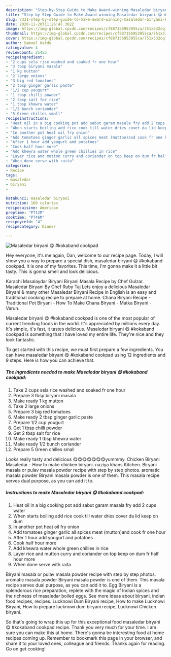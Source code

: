 ```yaml
---
description: "Step-by-Step Guide to Make Award-winning Masaledar biryani 😋 #kokaband cookpad"
title: "Step-by-Step Guide to Make Award-winning Masaledar biryani 😋 #kokaband cookpad"
slug: 7331-step-by-step-guide-to-make-award-winning-masaledar-biryani-kokaband-cookpad
date: 2020-11-20T11:26:47.302Z
image: https://img-global.cpcdn.com/recipes/cf887156953955ca/751x532cq70/masaledar-biryani-😋-kokaband-cookpad-recipe-main-photo.jpg
thumbnail: https://img-global.cpcdn.com/recipes/cf887156953955ca/751x532cq70/masaledar-biryani-😋-kokaband-cookpad-recipe-main-photo.jpg
cover: https://img-global.cpcdn.com/recipes/cf887156953955ca/751x532cq70/masaledar-biryani-😋-kokaband-cookpad-recipe-main-photo.jpg
author: Samuel Hardy
ratingvalue: 4
reviewcount: 25455
recipeingredient:
- "2 cups sela rice washed and soaked fr one hour"
- "3 tbsp biryani masala"
- "1 kg mutton"
- "2 large onions"
- "3 big red tomatoes"
- "2 tbsp ginger garlic paste"
- "1/2 cup yougurt"
- "1 tbsp chilli powder"
- "2 tbsp salt for rice"
- "1 tbsp khewra water"
- "1/2 bunch coriander"
- "5 Green chilles small"
recipeinstructions:
- "Heat oil in a big cooking pot add sabut garam masala fry add 2 cups water"
- "When starts boiling add rice cook till water dries cover da lid keep on dum"
- "In another pot heat oil fry onion"
- "Add tomatoes ginger garlic all spices meat (mutton)and cook fr one hour"
- "After 1 hour add yougurt and potatoes"
- "Cook half hour more"
- "Add khewra water whole green chillies in rice"
- "Layer rice and mutton curry and coriander on top keep on dum fr half hour more"
- "When done serve with raita"
categories:
- Recipe
tags:
- masaledar
- biryani
- 

katakunci: masaledar biryani  
nutrition: 169 calories
recipecuisine: American
preptime: "PT12M"
cooktime: "PT46M"
recipeyield: "4"
recipecategory: Dinner

---
```



![Masaledar biryani 😋 #kokaband cookpad](https://img-global.cpcdn.com/recipes/cf887156953955ca/751x532cq70/masaledar-biryani-😋-kokaband-cookpad-recipe-main-photo.jpg)

Hey everyone, it's me again, Dan, welcome to our recipe page. Today, I will show you a way to prepare a special dish, masaledar biryani 😋 #kokaband cookpad. It is one of my favorites. This time, I'm gonna make it a little bit tasty. This is gonna smell and look delicious.

Karachi Masalaydar Biryani Biryani Masala Recipe by Chef Gulzar. Masaledar Biryani By Chef Ruby Taj Lets enjoy a delicious Masaledar Biryani &amp; many other Masaledar Biryani Recipe in English is an easy and traditional cooking recipe to prepare at home. Chana Biryani Recipe - Traditional Pot Biryani - How To Make Chana Biryani - Matka Biryani - Varun.

Masaledar biryani 😋 #kokaband cookpad is one of the most popular of current trending foods in the world. It's appreciated by millions every day. It's simple, it's fast, it tastes delicious. Masaledar biryani 😋 #kokaband cookpad is something that I have loved my entire life. They're nice and they look fantastic.


To get started with this recipe, we must first prepare a few ingredients. You can have masaledar biryani 😋 #kokaband cookpad using 12 ingredients and 9 steps. Here is how you can achieve that.

<!--inarticleads1-->

##### The ingredients needed to make Masaledar biryani 😋 #kokaband cookpad:

1. Take 2 cups sela rice washed and soaked fr one hour
1. Prepare 3 tbsp biryani masala
1. Make ready 1 kg mutton
1. Take 2 large onions
1. Prepare 3 big red tomatoes
1. Make ready 2 tbsp ginger garlic paste
1. Prepare 1/2 cup yougurt
1. Get 1 tbsp chilli powder
1. Get 2 tbsp salt for rice
1. Make ready 1 tbsp khewra water
1. Make ready 1/2 bunch coriander
1. Prepare 5 Green chilles small


Looks really tasty and delicious 😋😋😋😋😋😋😋yummmy. Chicken Biryani Masaledar - How to make chicken biryani. naziya khans Kitchen. Biryani masala or pulav masala powder recipe with step by step photos. aromatic masala powder Biryani masala powder is one of them. This masala recipe serves dual purpose, as you can add it to. 

<!--inarticleads2-->

##### Instructions to make Masaledar biryani 😋 #kokaband cookpad:

1. Heat oil in a big cooking pot add sabut garam masala fry add 2 cups water
1. When starts boiling add rice cook till water dries cover da lid keep on dum
1. In another pot heat oil fry onion
1. Add tomatoes ginger garlic all spices meat (mutton)and cook fr one hour
1. After 1 hour add yougurt and potatoes
1. Cook half hour more
1. Add khewra water whole green chillies in rice
1. Layer rice and mutton curry and coriander on top keep on dum fr half hour more
1. When done serve with raita


Biryani masala or pulav masala powder recipe with step by step photos. aromatic masala powder Biryani masala powder is one of them. This masala recipe serves dual purpose, as you can add it to. Egg Biryani is a splendorous rice preparation, replete with the magic of Indian spices and the richness of masaledar boiled eggs. See more ideas about biryani, indian food recipes, recipes. Lucknowi Dum Biryani recipe, How to make Lucknowi Biryani, How to prepare lucknowi dum biryani recipe, Lucknowi Chicken biryani. 

So that's going to wrap this up for this exceptional food masaledar biryani 😋 #kokaband cookpad recipe. Thank you very much for your time. I am sure you can make this at home. There's gonna be interesting food at home recipes coming up. Remember to bookmark this page in your browser, and share it to your loved ones, colleague and friends. Thanks again for reading. Go on get cooking!
